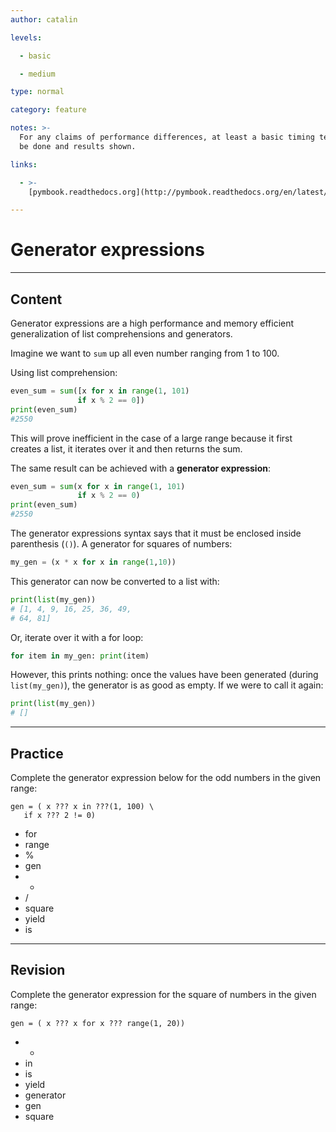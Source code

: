 ```yaml
---
author: catalin

levels:

  - basic

  - medium

type: normal

category: feature

notes: >-
  For any claims of performance differences, at least a basic timing test should
  be done and results shown.

links:

  - >-
    [pymbook.readthedocs.org](http://pymbook.readthedocs.org/en/latest/igd.html#generator-expressions){website}

---
```

# Generator expressions

---
## Content

Generator expressions are a high performance and memory efficient generalization of list comprehensions and generators.

Imagine we want to `sum` up all even number ranging from 1 to 100.

Using list comprehension:
```python
even_sum = sum([x for x in range(1, 101)
               if x % 2 == 0])
print(even_sum)
#2550
```
This will prove inefficient in the case of a large range because it first creates a list, it iterates over it and then returns the sum.

The same result can be achieved with a **generator expression**:
```python
even_sum = sum(x for x in range(1, 101)
               if x % 2 == 0)
print(even_sum)
#2550
```

The generator expressions syntax says that it must be enclosed inside parenthesis (`()`).
A generator for squares of numbers:
```python
my_gen = (x * x for x in range(1,10))
```

This generator can now  be converted to a list with:
```python
print(list(my_gen))
# [1, 4, 9, 16, 25, 36, 49,
# 64, 81]
```

Or, iterate over it with a for loop:
```python
for item in my_gen: print(item)
```
However, this prints nothing: once the values have been generated (during `list(my_gen)`), the generator is as good as empty. If we were to call it again:
```python
print(list(my_gen))
# []
```

---
## Practice

Complete the generator expression below for the odd numbers in the given range:
```
gen = ( x ??? x in ???(1, 100) \
   if x ??? 2 != 0)
```

* for
* range
* %
* gen
* *
* /
* square
* yield
* is

---
## Revision

Complete the generator expression for the square of numbers in the given range:
```
gen = ( x ??? x for x ??? range(1, 20))
```

* *
* in
* is
* yield
* generator
* gen
* square
